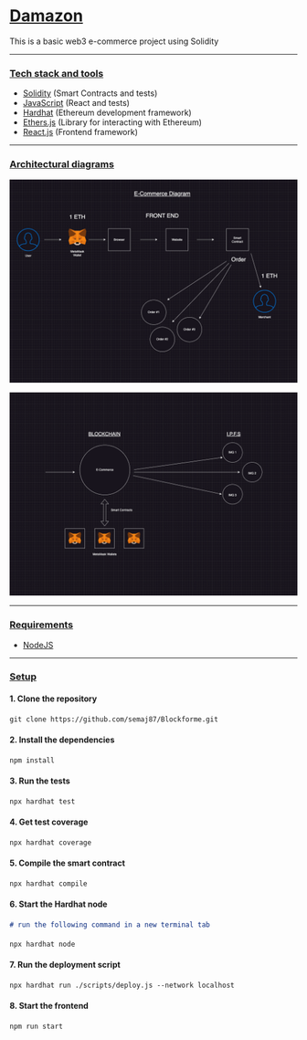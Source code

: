 # <u>Damazon</u>

This is a basic web3 e-commerce project using Solidity

---
### <u>Tech stack and tools</u>

- [Solidity](https://soliditylang.org/) (Smart Contracts and tests)
- [JavaScript](https://developer.mozilla.org/en-US/docs/Web/JavaScript) (React and tests)
- [Hardhat](https://hardhat.org/) (Ethereum development framework)
- [Ethers.js](https://docs.ethers.io/v5/) (Library for interacting with Ethereum)
- [React.js](https://reactjs.org/) (Frontend framework)

---
### <u>Architectural diagrams</u>

![architectural diagram](img/architectural-diagram.png)

![file storage diagram](img/file-storage-diagram.drawio.png)

---
### <u>Requirements</u>

- [NodeJS](https://nodejs.org/en/)

---
### <u>Setup</u>

#### 1. Clone the repository
```markdown
git clone https://github.com/semaj87/Blockforme.git
```

#### 2. Install the dependencies
```markdown
npm install
```

#### 3. Run the tests
```markdown
npx hardhat test
```

#### 4. Get test coverage
```markdown
npx hardhat coverage
```

#### 5. Compile the smart contract
```markdown
npx hardhat compile
```

#### 6. Start the Hardhat node
```markdown
# run the following command in a new terminal tab

npx hardhat node
```

#### 7. Run the deployment script
```markdown
npx hardhat run ./scripts/deploy.js --network localhost
```

#### 8. Start the frontend
```markdown
npm run start
```
